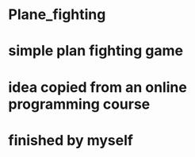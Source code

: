 # Plane_fighting
# simple plan fighting game 
# idea copied from an online programming course 
# finished by myself

